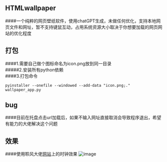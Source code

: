 ## HTMLwallpaper
####一个纯粹的网页壁纸软件，使用chatGPT生成，未做任何优化，支持本地网页文件和网址，暂不支持键鼠互动，占用系统资源大小取决于你想要加载的网页网站的优化程度

## 打包 
####1.需要自己做个图标命名为icon.png放到同一目录<br />
#####2.安装所有python依赖<br />
####3.打包命令<br />
```
pyinstaller --onefile --windowed --add-data "icon.png;." wallpaper_app.py
```

## bug
####目前在托盘点击url加载后，如果不输入网址直接取消会导致程序退出，希望有能力的大佬解决这个问题

## 效果 
####使用聆风大佬<a href="https://www.leafone.cn/" title="聆风小站">网站</a>上的时钟效果
![image](https://github.com/shuijingliuli/HTMLwallpaper/assets/35411891/c4609974-2e31-49f9-bb1c-da2aa7b37aa0)
